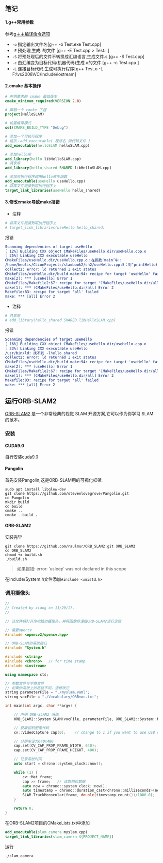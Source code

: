 ## 笔记
#### 1.g++常用参数
参考[g＋＋编译命令选项](https://blog.csdn.net/woshinia/article/details/11060797)
- `-o` 指定输出文件名[g++ -o Test.exe Test.cpp]
- `-E` 预处理,生成.i的文件 [g++ -E Test.cpp > Test.i ]
- `-S` 将预处理后的文件不转换成汇编语言,生成文件.s  [g++ -S Test.cpp]
- `-c` 由汇编变为目标代码(机器代码)生成.o的文件 [g++ -c Test.cpp ]
-  `-L` 连接目标代码,生成可执行程序[g++ Test.o -L F:\vs2008\VC\include\iostream]

#### 2.cmake 基本操作
``` cmake
# 声明要求的 cmake 最低版本
cmake_minimum_required(VERSION 2.8)

# 声明一个 cmake 工程
project(HelloSLAM)

# 设置编译模式
set(CMAKE_BUILD_TYPE "Debug")

# 添加一个可执行程序
# 语法：add_executable( 程序名 源代码文件 ）
add_executable(helloSLAM helloSLAM.cpp)

# 添加hello库
add_library(hello libHelloSLAM.cpp)
# 共享库
add_library(hello_shared SHARED libHelloSLAM.cpp)

# 添加可执行程序调用hello库中函数
add_executable(useHello useHello.cpp)
# 将库文件链接到可执行程序上
target_link_libraries(useHello hello_shared)
```

#### 3.修改cmake导致make报错
- 注释
``` cmake
# 将库文件链接到可执行程序上
# target_link_libraries(useHello hello_shared)
```
报错
``` cmake
Scanning dependencies of target useHello
[ 12%] Building CXX object CMakeFiles/useHello.dir/useHello.cpp.o
[ 25%] Linking CXX executable useHello
CMakeFiles/useHello.dir/useHello.cpp.o：在函数‘main’中：
/home/heolis/CLionProjects/slambook2/ch2/useHello.cpp:5：对‘printHello()’未定义的引用
collect2: error: ld returned 1 exit status
CMakeFiles/useHello.dir/build.make:94: recipe for target 'useHello' failed
make[2]: *** [useHello] Error 1
CMakeFiles/Makefile2:67: recipe for target 'CMakeFiles/useHello.dir/all' failed
make[1]: *** [CMakeFiles/useHello.dir/all] Error 2
Makefile:83: recipe for target 'all' failed
make: *** [all] Error 2
```
- 注释
``` cmake
# 共享库
# add_library(hello_shared SHARED libHelloSLAM.cpp)
```
报错
``` cmake 
Scanning dependencies of target useHello
[ 16%] Building CXX object CMakeFiles/useHello.dir/useHello.cpp.o
[ 33%] Linking CXX executable useHello
/usr/bin/ld: 找不到 -lhello_shared
collect2: error: ld returned 1 exit status
CMakeFiles/useHello.dir/build.make:94: recipe for target 'useHello' failed
make[2]: *** [useHello] Error 1
CMakeFiles/Makefile2:67: recipe for target 'CMakeFiles/useHello.dir/all' failed
make[1]: *** [CMakeFiles/useHello.dir/all] Error 2
Makefile:83: recipe for target 'all' failed
make: *** [all] Error 2
```

## 运行ORB-SLAM2
[ORB-SLAM2](https://github.com/raulmur/ORB_SLAM2) 是一个非常经典的视觉 SLAM 开源方案,它可以作为你学习 SLAM 的范本。

### 安装
#### CUDA9.0
自行安装cuda9.0

#### Pangolin
首先安装Pangolin,这是ORB-SLAM用的可视化框架.
```
sudo apt install libglew-dev
git clone https://github.com/stevenlovegrove/Pangolin.git
cd Pangolin
mkdir build
cd build
cmake ..
cmake --build .
```

#### ORB-SLAM2
安装完毕
```
git clone https://github.com/raulmur/ORB_SLAM2.git ORB_SLAM2
cd ORB_SLAM2
chmod +x build.sh
./build.sh
```

> 如果报错: error: ‘usleep’ was not declared in this scope

在include/System.h文件添加`#include <unistd.h>`

### 调用摄像头

``` C++
//
// Created by xiang on 11/29/17.
//

// 该文件将打开你电脑的摄像头，并将图像传递给ORB-SLAM2进行定位

// 需要opencv
#include <opencv2/opencv.hpp>

// ORB-SLAM的系统接口
#include "System.h"

#include <string>
#include <chrono>   // for time stamp
#include <iostream>

using namespace std;

// 参数文件与字典文件
// 如果你系统上的路径不同，请修改它
string parameterFile = "./myslam.yaml";
string vocFile = "./Vocabulary/ORBvoc.txt";

int main(int argc, char **argv) {

    // 声明 ORB-SLAM2 系统
    ORB_SLAM2::System SLAM(vocFile, parameterFile, ORB_SLAM2::System::MONOCULAR, true);

    // 获取相机图像代码
    cv::VideoCapture cap(0);    // change to 1 if you want to use USB camera.

    // 分辨率设为640x480
    cap.set(CV_CAP_PROP_FRAME_WIDTH, 640);
    cap.set(CV_CAP_PROP_FRAME_HEIGHT, 480);

    // 记录系统时间
    auto start = chrono::system_clock::now();

    while (1) {
        cv::Mat frame;
        cap >> frame;   // 读取相机数据
        auto now = chrono::system_clock::now();
        auto timestamp = chrono::duration_cast<chrono::milliseconds>(now - start);
        SLAM.TrackMonocular(frame, double(timestamp.count())/1000.0);
    }

    return 0;
}
```

在ORB-SLAM2项目的CMakeLists.txt中添加
``` cmake
add_executable(slam_camera myslam.cpp)
target_link_libraries(slam_camera ${PROJECT_NAME})
```
运行
```
./slam_camera
```

